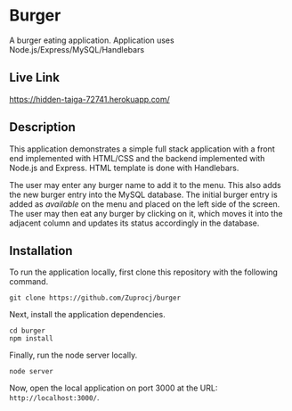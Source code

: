 # Burger
A burger eating application.  Application uses Node.js/Express/MySQL/Handlebars

## Live Link

https://hidden-taiga-72741.herokuapp.com/

## Description

This application demonstrates a simple full stack application with a front end implemented with HTML/CSS and the backend implemented with Node.js and Express. HTML template is done with Handlebars.

The user may enter any burger name to add it to the menu. This also adds the new burger entry into the MySQL database. The initial burger entry is added as *available* on the menu and placed on the left side of the screen. The user may then eat any burger by clicking on it, which moves it into the adjacent column and updates its status accordingly in the database.

## Installation

To run the application locally, first clone this repository with the following command.

	git clone https://github.com/Zuprocj/burger
	
Next, install the application dependencies.

	cd burger
	npm install
	
Finally, run the node server locally.

	node server
	
Now, open the local application on port 3000 at the URL: `http://localhost:3000/`.
